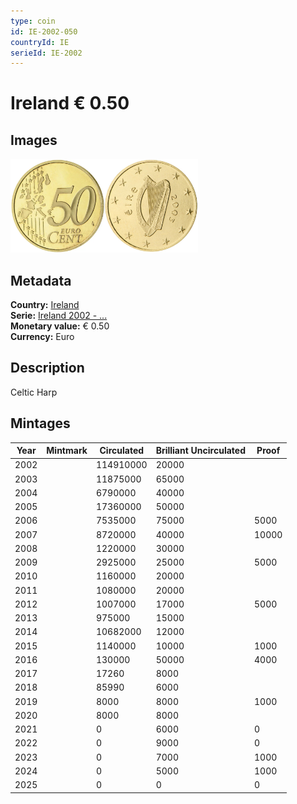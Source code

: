 ```yaml
---
type: coin
id: IE-2002-050
countryId: IE
serieId: IE-2002
---
```


# Ireland € 0.50

## Images

<img src="../../../Images/common-2002-050.webp" height="150" alt="Front image"><img src="Images/ireland-2002-050.webp" height="150" alt="Back image">

## Metadata

**Country:** [Ireland](../index.md)\
**Serie:** [Ireland 2002 - ...](index.md)\
**Monetary value:** € 0.50\
**Currency:** Euro

## Description

Celtic Harp

## Mintages

| Year | Mintmark | Circulated | Brilliant Uncirculated | Proof |
| ---- | -------- | ---------- | ---------------------- | ----- |
| 2002 |          | 114910000  | 20000                  |       |
| 2003 |          | 11875000   | 65000                  |       |
| 2004 |          | 6790000    | 40000                  |       |
| 2005 |          | 17360000   | 50000                  |       |
| 2006 |          | 7535000    | 75000                  | 5000  |
| 2007 |          | 8720000    | 40000                  | 10000 |
| 2008 |          | 1220000    | 30000                  |       |
| 2009 |          | 2925000    | 25000                  | 5000  |
| 2010 |          | 1160000    | 20000                  |       |
| 2011 |          | 1080000    | 20000                  |       |
| 2012 |          | 1007000    | 17000                  | 5000  |
| 2013 |          | 975000     | 15000                  |       |
| 2014 |          | 10682000   | 12000                  |       |
| 2015 |          | 1140000    | 10000                  | 1000  |
| 2016 |          | 130000     | 50000                  | 4000  |
| 2017 |          | 17260      | 8000                   |       |
| 2018 |          | 85990      | 6000                   |       |
| 2019 |          | 8000       | 8000                   | 1000  |
| 2020 |          | 8000       | 8000                   |       |
| 2021 |          | 0          | 6000                   | 0     |
| 2022 |          | 0          | 9000                   | 0     |
| 2023 |          | 0          | 7000                   | 1000  |
| 2024 |          | 0          | 5000                   | 1000  |
| 2025 |          | 0          | 0                      | 0     |
